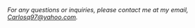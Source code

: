 
*For any questions or inquiries, please contact me at my email, Carlosq97@yahoo.com.*

<!---
carlosq97/carlosq97 is a ✨ special ✨ repository because its `README.md` (this file) appears on your GitHub profile.
You can click the Preview link to take a look at your changes.
--->
